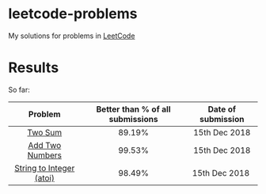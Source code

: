 # leetcode-problems

My solutions for problems in [LeetCode](https://leetcode.com/problemset/all/)

# Results

So far:

| Problem | Better than % of all submissions | Date of submission |
|:-:|:-:|:-:|
| [Two Sum](easy/two-sum) | 89.19% | 15th Dec 2018 |
| [Add Two Numbers](medium/add-two-numbers) | 99.53% | 15th Dec 2018 |
| [String to Integer (atoi)](medium/string-to-integer-atoi) | 98.49% | 15th Dec 2018 |